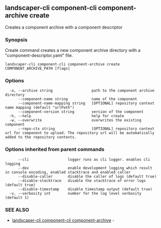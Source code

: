 ## landscaper-cli component-cli component-archive create

Creates a component archive with a component descriptor

### Synopsis


Create command creates a new component archive directory with a "component-descriptor.yaml" file.


```
landscaper-cli component-cli component-archive create COMPONENT_ARCHIVE_PATH [flags]
```

### Options

```
  -a, --archive string                  path to the component archive directory
      --component-name string           name of the component
      --component-name-mapping string   [OPTIONAL] repository context name mapping (default "urlPath")
      --component-version string        version of the component
  -h, --help                            help for create
  -w, --overwrite                       overwrites the existing component
      --repo-ctx string                 [OPTIONAL] repository context url for component to upload. The repository url will be automatically added to the repository contexts.
```

### Options inherited from parent commands

```
      --cli                  logger runs as cli logger. enables cli logging
      --dev                  enable development logging which result in console encoding, enabled stacktrace and enabled caller
      --disable-caller       disable the caller of logs (default true)
      --disable-stacktrace   disable the stacktrace of error logs (default true)
      --disable-timestamp    disable timestamp output (default true)
  -v, --verbosity int        number for the log level verbosity (default 1)
```

### SEE ALSO

* [landscaper-cli component-cli component-archive](landscaper-cli_component-cli_component-archive.md)	 - 

